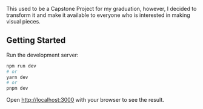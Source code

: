 This used to be a Capstone Project for my graduation, however, I decided to transform it and make it available to everyone who is interested in making visual pieces.

## Getting Started

Run the development server:

```bash
npm run dev
# or
yarn dev
# or
pnpm dev
```

Open [http://localhost:3000](http://localhost:3000) with your browser to see the result.
